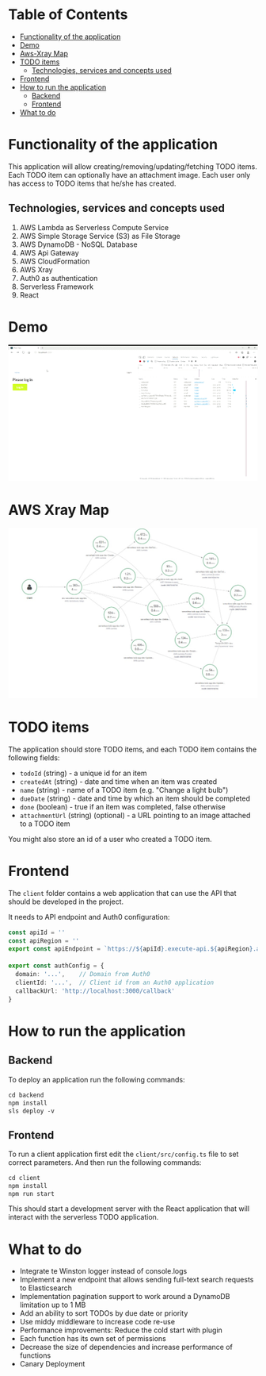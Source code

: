 Table of Contents
=================
   * [Functionality of the application](#functionality-of-the-application)
   * [Demo](#demo)
   * [Aws-Xray Map](#aws-xray-map)
   * [TODO items](#todo-items)
      * [Technologies, services and concepts used](#technologies-services-and-concepts-used)
   * [Frontend](#frontend)
   * [How to run the application](#how-to-run-the-application)
      * [Backend](#backend)
      * [Frontend](#frontend)
   * [What to do](#what-to-do)

# Functionality of the application

This application will allow creating/removing/updating/fetching TODO items. Each TODO item can optionally have an attachment image. Each user only has access to TODO items that he/she has created.

## Technologies, services and concepts used
1. AWS Lambda as Serverless Compute Service 
2. AWS Simple Storage Service (S3) as File Storage
3. AWS DynamoDB - NoSQL Database
4. AWS Api Gateway
5. AWS CloudFormation
6. AWS Xray
7. Auth0 as authentication
8. Serverless Framework
9. React


# Demo
<img src="assets/demo.gif" alt="Demo" width="650"/>

# AWS Xray Map
<img src="assets/Aws-Xray.jpg" alt="XrayDemo" width="650"/>

# TODO items

The application should store TODO items, and each TODO item contains the following fields:

* `todoId` (string) - a unique id for an item
* `createdAt` (string) - date and time when an item was created
* `name` (string) - name of a TODO item (e.g. "Change a light bulb")
* `dueDate` (string) - date and time by which an item should be completed
* `done` (boolean) - true if an item was completed, false otherwise
* `attachmentUrl` (string) (optional) - a URL pointing to an image attached to a TODO item

You might also store an id of a user who created a TODO item.

# Frontend

The `client` folder contains a web application that can use the API that should be developed in the project.

It needs to API endpoint and Auth0 configuration:

```ts
const apiId = ''
const apiRegion = ''
export const apiEndpoint = `https://${apiId}.execute-api.${apiRegion}.amazonaws.com/dev`

export const authConfig = {
  domain: '...',    // Domain from Auth0
  clientId: '...',  // Client id from an Auth0 application
  callbackUrl: 'http://localhost:3000/callback'
}
```

# How to run the application

## Backend

To deploy an application run the following commands:

```
cd backend
npm install
sls deploy -v
```

## Frontend

To run a client application first edit the `client/src/config.ts` file to set correct parameters. And then run the following commands:

```
cd client
npm install
npm run start
```

This should start a development server with the React application that will interact with the serverless TODO application.

# What to do
- Integrate te Winston logger instead of console.logs
- Implement a new endpoint that allows sending full-text search requests to Elasticsearch
- Implementation pagination support to work around a DynamoDB limitation up to 1 MB
- Add an ability to sort TODOs by due date or priority
- Use middy middleware to increase code re-use
- Performance improvements: Reduce the cold start with plugin
- Each function has its own set of permissions
- Decrease the size of dependencies and increase performance of functions
- Canary Deployment